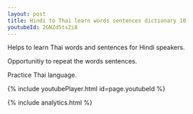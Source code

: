 ```yaml
---
layout: post
title: Hindi to Thai learn words sentences dictionary 10 
youtubeId: 2GNZd5ts2i8
---
```

 
 
Helps to learn Thai words and sentences for Hindi speakers.

Opportunitiy to repeat the words sentences. 

Practice Thai language. 
 
{% include youtubePlayer.html id=page.youtubeId %}
 
 
{% include analytics.html %}